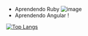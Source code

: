 - Aprendendo Ruby ![image](https://github.com/brunobispo12/brunobispo12/assets/124530740/bf160bbe-d644-4f25-9871-9489bc671bc6)
- Aprendendo Angular !


[![Top Langs](https://github-readme-stats.vercel.app/api/top-langs/?username=brunobispo12&layout=donut)](https://github.com/brunobispo12/github-readme-stats)
